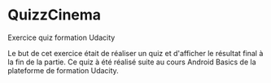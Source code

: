 # QuizzCinema
Exercice quiz formation Udacity

Le but de cet exercice était de réaliser un quiz et d'afficher le résultat final à la fin de la partie.
Ce quiz à été réalisé suite au cours Android Basics de la plateforme de formation Udacity.
